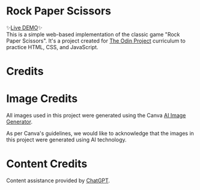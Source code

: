 # Rock Paper Scissors
✨[Live DEMO](https://elizabeth-github.github.io/rock-paper-scissors/)✨   
This is a simple web-based implementation of the classic game "Rock Paper Scissors". It's a project created for [The Odin Project](https://www.theodinproject.com/) curriculum to practice HTML, CSS, and JavaScript.

# Credits
# Image Credits
All images used in this project were generated using the Canva [AI Image Generator](https://www.canva.com/ai-image-generator/).

As per Canva's guidelines, we would like to acknowledge that the images in this project were generated using AI technology. 

# Content Credits
Content assistance provided by [ChatGPT](chat.openai.com/).
